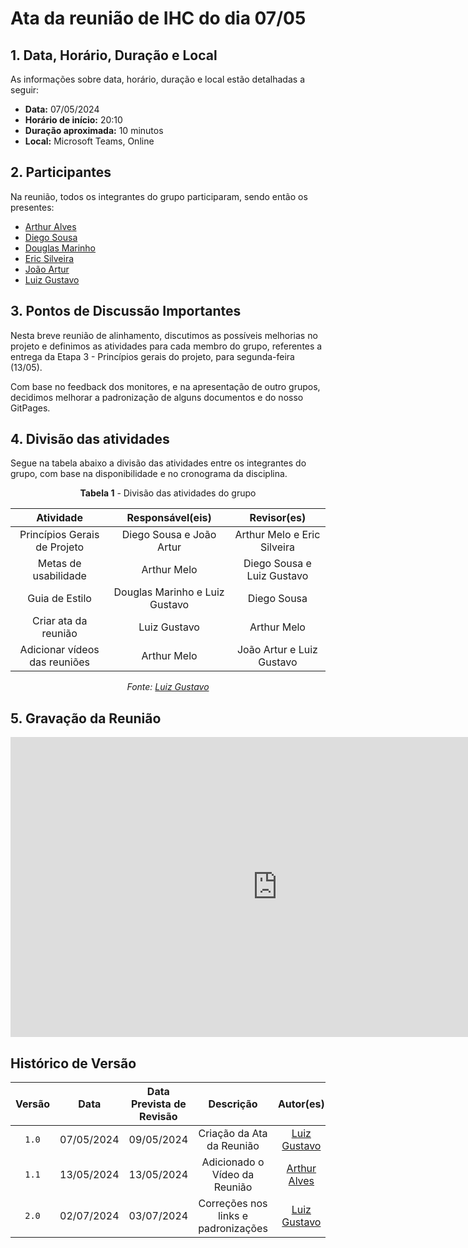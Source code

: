 # Ata da reunião de IHC do dia 07/05

## <a>1. Data, Horário, Duração e Local</a>

As informações sobre data, horário, duração e local estão detalhadas a seguir:

- **Data:** 07/05/2024
- **Horário de início:** 20:10
- **Duração aproximada:** 10 minutos
- **Local:** Microsoft Teams, Online


## <a>2. Participantes</a>

Na reunião, todos os integrantes do grupo participaram, sendo então os presentes:

- [Arthur Alves](https://github.com/arthrok)
- [Diego Sousa](https://github.com/DiegoSousaLeite)
- [Douglas Marinho](https://github.com/M4RINH0)
- [Eric Silveira](https://github.com/ericbky)
- [João Artur](https://github.com/joao-artl)
- [Luiz Gustavo](https://github.com/LuizGust4vo)


## <a>3. Pontos de Discussão Importantes</a>

Nesta breve reunião de alinhamento, discutimos as possíveis melhorias no projeto e definimos as atividades para cada membro do grupo, referentes a entrega da Etapa 3 - Princípios gerais do projeto, para segunda-feira (13/05). 

Com base no feedback dos monitores, e na apresentação de outro grupos, decidimos melhorar a padronização de alguns documentos e do nosso GitPages. 


## <a>4. Divisão das atividades</a>

Segue na tabela abaixo a divisão das atividades entre os integrantes do grupo, com base na disponibilidade e no cronograma da disciplina.

<center>

**Tabela 1** - Divisão das atividades do grupo

| Atividade | Responsável(eis) | Revisor(es) |
| :------: | :------: | :------: |
| Princípios Gerais de Projeto | Diego Sousa e João Artur | Arthur Melo e Eric Silveira |
| Metas de usabilidade | Arthur Melo | Diego Sousa e Luiz Gustavo |
| Guia de Estilo | Douglas Marinho e Luiz Gustavo | Diego Sousa |
| Criar ata da reunião | Luiz Gustavo | Arthur Melo |
| Adicionar vídeos das reuniões | Arthur Melo | João Artur e Luiz Gustavo |

_Fonte: [Luiz Gustavo](https://gith3ub.com/LuizGust4vo)_

</center>


## <a>5. Gravação da Reunião</a>

<iframe width="853" height="480" src="https://www.youtube.com/embed/qYi-Xw1M-z0?si=kK7vgDnvUZl23NwT" title="4ª Reunião - Grupo 01 (CD-MOJ) - IHC" frameborder="0" allow="accelerometer; autoplay; clipboard-write; encrypted-media; gyroscope; picture-in-picture; web-share" referrerpolicy="strict-origin-when-cross-origin" allowfullscreen></iframe>


## <a>Histórico de Versão</a>

| Versão | Data | Data Prevista de Revisão | Descrição | Autor(es) | Revisor(es) |
| :------: | :----------: | :-----------: | :-----------: | :---------: | :---------: |
| `1.0` | 07/05/2024 | 09/05/2024 | Criação da Ata da Reunião | [Luiz Gustavo](https://github.com/LuizGust4vo) | [Arthur Alves](https://github.com/arthrok) |
| `1.1` | 13/05/2024 | 13/05/2024 | Adicionado o Vídeo da Reunião | [Arthur Alves](https://github.com/arthrok) | [João Artur](https://github.com/joao-artl) e [Luiz Gustavo](https://github.com/LuizGust4vo) |
| `2.0` | 02/07/2024 | 03/07/2024 | Correções nos links e padronizações | [Luiz Gustavo](https://github.com/LuizGust4vo) | - |